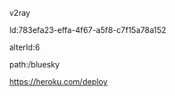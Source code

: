 v2ray

Id:783efa23-effa-4f67-a5f8-c7f15a78a152

alterId:6

path:/bluesky


https://heroku.com/deploy
